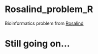 # Rosalind_problem_R
Bioinformatics problem from [Rosalind](http://rosalind.info/problems/topics/) 

# Still going on...
